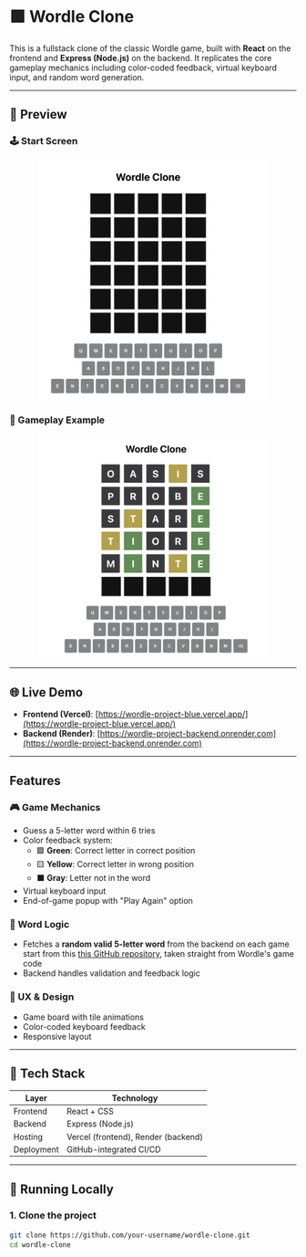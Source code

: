 # 🟩 Wordle Clone

This is a fullstack clone of the classic Wordle game, built with **React** on the frontend and **Express (Node.js)** on the backend. It replicates the core gameplay mechanics including color-coded feedback, virtual keyboard input, and random word generation.

---

## 📸 Preview

### 🕹️ Start Screen

<p align="center">
  <img src="./assets/screenshot-empty.png" alt="Start Screenshot" width="400"/>
</p>

### 🎯 Gameplay Example
<p align="center">
  <img src="./assets/screenshot-gameplay.png" alt="Gameplay Screenshot" width="400"/>
</p>


---

## 🌐 Live Demo

- **Frontend (Vercel)**: [https://wordle-project-blue.vercel.app/](https://wordle-project-blue.vercel.app/)
- **Backend (Render)**: [https://wordle-project-backend.onrender.com](https://wordle-project-backend.onrender.com)

---

## Features

### 🎮 Game Mechanics
- Guess a 5-letter word within 6 tries
- Color feedback system:
  - 🟩 **Green**: Correct letter in correct position
  - 🟨 **Yellow**: Correct letter in wrong position
  - ⬛ **Gray**: Letter not in the word
- Virtual keyboard input
- End-of-game popup with "Play Again" option

### 🔁 Word Logic
- Fetches a **random valid 5-letter word** from the backend on each game start from this [this GitHub repository](https://github.com/tabatkins/wordle-list/blob/main/words), taken straight from Wordle's game code
- Backend handles validation and feedback logic

### 🧠 UX & Design
- Game board with tile animations
- Color-coded keyboard feedback
- Responsive layout

---

## 🧱 Tech Stack

| Layer       | Technology         |
|-------------|--------------------|
| Frontend    | React + CSS        |
| Backend     | Express (Node.js)  |
| Hosting     | Vercel (frontend), Render (backend) |
| Deployment  | GitHub-integrated CI/CD |

---

## 🚀 Running Locally

### 1. Clone the project

```bash
git clone https://github.com/your-username/wordle-clone.git
cd wordle-clone
